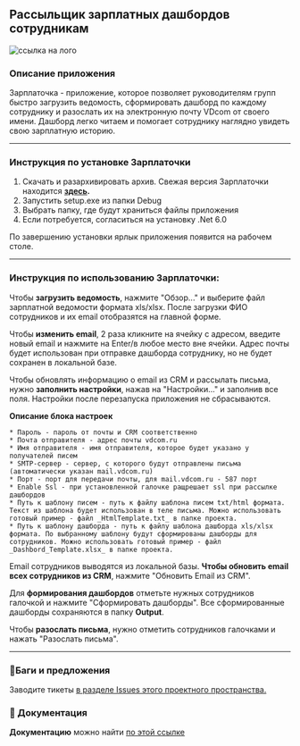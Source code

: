 ## Рассыльщик зарплатных дашбордов сотрудникам

![ссылка на лого](789.png)

### Описание приложения

Зарплаточка - приложение, которое позволяет руководителям групп быстро загрузить ведомость, сформировать дашборд по каждому сотруднику и разослать их на электронную почту VDcom от своего имени. Дашборд легко читаем и помогает сотруднику наглядно увидеть свою зарплатную историю.

--- 

### Инструкция по установке Зарплаточки
1. Скачать и разархивировать архив. Свежая версия Зарплаточки находится __[здесь](https://disk.yandex.ru/d/qBuQ1kc-yCP1kg).__
2. Запустить setup.exe из папки Debug
3. Выбрать папку, где будут храниться файлы приложения
4. Если потребуется, согласиться на установку .Net 6.0

По завершению установки ярлык приложения появится на рабочем столе.

 

---

### Инструкция по использованию Зарплаточки:
Чтобы __загрузить ведомость__, нажмите "Обзор..." и выберите файл зарплатной ведомости формата xls/xlsx. После загрузки ФИО сотрудников и их email отобразятся на главной форме.

Чтобы __изменить email__, 2 раза кликните на ячейку с адресом, введите новый email и нажмите на Enter/в любое место вне ячейки. Адрес почты будет использован при отправке дашборда сотруднику, но не будет сохранен в локальной базе. 

Чтобы обновлять информацию о email из CRM и рассылать письма, нужно __заполнить настройки__, нажав на "Настройки..." и заполнив все поля. Настройки после перезапуска приложения не сбрасываются.


__Описание блока настроек__

```* Логин - логин руководителя (соответствует адресу почты до @vdcom.ru)
* Пароль - пароль от почты и CRM соответственно
* Почта отправителя - адрес почты vdcom.ru
* Имя отправителя - имя отправителя, которое будет указано у получателей писем
* SMTP-сервер - сервер, с которого будут отправлены письма (автоматически указан mail.vdcom.ru)
* Порт - порт для передачи почты, для mail.vdcom.ru - 587 порт
* Enable Ssl - при установленной галочке ращрешает ssl при рассылке дашбордов
* Путь к шаблону писем - путь к файлу шаблона писем txt/html формата. Текст из шаблона будет использован в теле письма. Можно использовать готовый пример - файл _HtmlTemplate.txt_ в папке проекта.
* Путь к шаблону дашборда - путь к файлу шаблона дашборда xls/xlsx формата. По выбранному шаблону будут сформированы дашборды для сотрудников. Можно использовать готовый пример - файл _Dashbord_Template.xlsx_ в папке проекта.
```



Email сотрудников выводятся из локальной базы. __Чтобы обновить email всех сотрудников из CRM__, нажмите "Обновить Email из CRM".
 
Для __формирования дашбордов__ отметьте нужных сотрудников галочкой и нажмите "Сформировать дашборды". Все сформированные дашборды сохраняются в папку __Output__. 

Чтобы __разослать письма__, нужно отметить сотрудников галочками и нажать "Разослать письма".   
 
---

### 🐛Баги и предложения

Заводите тикеты [в разделе Issues этого проектного пространства.](https://gitlab.com/Egor.17/emailsender/-/issues)


### :blue_book: Документация
__Документацию__ можно найти [по этой ссылке](https://docs.google.com/document/d/1Cpmgv7410jkQGV7qjaDR-Yc7hKC3DqfjhWYYb8Zx2c8/edit# )
